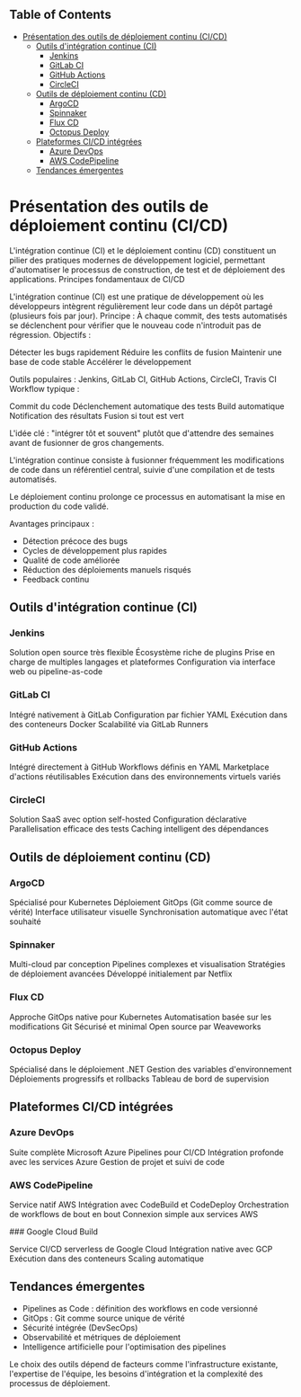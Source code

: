 ## Table of Contents

- [Présentation des outils de déploiement continu (CI/CD)](#présentation-des-outils-de-déploiement-continu-cicd)
  - [Outils d'intégration continue (CI)](#outils-dintégration-continue-ci)
    - [Jenkins](#jenkins)
    - [GitLab CI](#gitlab-ci)
    - [GitHub Actions](#github-actions)
    - [CircleCI](#circleci)
  - [Outils de déploiement continu (CD)](#outils-de-déploiement-continu-cd)
    - [ArgoCD](#argocd)
    - [Spinnaker](#spinnaker)
    - [Flux CD](#flux-cd)
    - [Octopus Deploy](#octopus-deploy)
  - [Plateformes CI/CD intégrées](#plateformes-cicd-intégrées)
    - [Azure DevOps](#azure-devops)
    - [AWS CodePipeline](#aws-codepipeline)
  - [Tendances émergentes](#tendances-émergentes)


# Présentation des outils de déploiement continu (CI/CD)

L'intégration continue (CI) et le déploiement continu (CD) constituent un pilier des pratiques modernes de développement logiciel, permettant d'automatiser le processus de construction, de test et de déploiement des applications.
Principes fondamentaux de CI/CD

L'intégration continue (CI) est une pratique de développement où les développeurs intègrent régulièrement leur code dans un dépôt partagé (plusieurs fois par jour).
Principe : À chaque commit, des tests automatisés se déclenchent pour vérifier que le nouveau code n'introduit pas de régression.
Objectifs :

Détecter les bugs rapidement
Réduire les conflits de fusion
Maintenir une base de code stable
Accélérer le développement

Outils populaires : Jenkins, GitLab CI, GitHub Actions, CircleCI, Travis CI
Workflow typique :

Commit du code
Déclenchement automatique des tests
Build automatique
Notification des résultats
Fusion si tout est vert

L'idée clé : "intégrer tôt et souvent" plutôt que d'attendre des semaines avant de fusionner de gros changements.

L'intégration continue consiste à fusionner fréquemment les modifications de code dans un référentiel central, suivie d'une compilation et de tests automatisés. 

Le déploiement continu prolonge ce processus en automatisant la mise en production du code validé.

Avantages principaux :

* Détection précoce des bugs
* Cycles de développement plus rapides
* Qualité de code améliorée
* Réduction des déploiements manuels risqués
* Feedback continu

## Outils d'intégration continue (CI)
### Jenkins

Solution open source très flexible
Écosystème riche de plugins
Prise en charge de multiples langages et plateformes
Configuration via interface web ou pipeline-as-code

### GitLab CI

Intégré nativement à GitLab
Configuration par fichier YAML
Exécution dans des conteneurs Docker
Scalabilité via GitLab Runners

### GitHub Actions

Intégré directement à GitHub
Workflows définis en YAML
Marketplace d'actions réutilisables
Exécution dans des environnements virtuels variés

### CircleCI

Solution SaaS avec option self-hosted
Configuration déclarative
Parallelisation efficace des tests
Caching intelligent des dépendances


## Outils de déploiement continu (CD)
### ArgoCD

Spécialisé pour Kubernetes
Déploiement GitOps (Git comme source de vérité)
Interface utilisateur visuelle
Synchronisation automatique avec l'état souhaité

### Spinnaker

Multi-cloud par conception
Pipelines complexes et visualisation
Stratégies de déploiement avancées
Développé initialement par Netflix

### Flux CD

Approche GitOps native pour Kubernetes
Automatisation basée sur les modifications Git
Sécurisé et minimal
Open source par Weaveworks

### Octopus Deploy

Spécialisé dans le déploiement .NET
Gestion des variables d'environnement
Déploiements progressifs et rollbacks
Tableau de bord de supervision

## Plateformes CI/CD intégrées
### Azure DevOps

Suite complète Microsoft
Azure Pipelines pour CI/CD
Intégration profonde avec les services Azure
Gestion de projet et suivi de code

### AWS CodePipeline

Service natif AWS
Intégration avec CodeBuild et CodeDeploy
Orchestration de workflows de bout en bout
Connexion simple aux services AWS

### Google Cloud Build

Service CI/CD serverless de Google Cloud
Intégration native avec GCP
Exécution dans des conteneurs
Scaling automatique

## Tendances émergentes

* Pipelines as Code : définition des workflows en code versionné
* GitOps : Git comme source unique de vérité
* Sécurité intégrée (DevSecOps)
* Observabilité et métriques de déploiement
* Intelligence artificielle pour l'optimisation des pipelines

Le choix des outils dépend de facteurs comme l'infrastructure existante, l'expertise de l'équipe, les besoins d'intégration et la complexité des 
processus de déploiement.